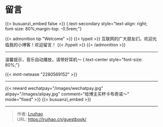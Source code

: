 # 留言


{{< busuanzi_embed false >}}
{.text-secondary style="text-align: right; font-size: 80%;margin-top: -0.5rem;"}

{{< admonition tip "Welcome" >}}
{{< typeit >}}
互联网的广大朋友们，欢迎光临我的小博客！欢迎留言！
{{< /typeit >}}
{{< /admonition >}}

---

温馨提示，音乐自动播放，请带好耳机～
{.text-center style="font-size: 80%;"}

{{< mmt-netease "2280569152" >}}

---

{{< reward wechatpay="/images/wechatpay.jpg" alipay="/images/alipay.jpg" comment="给博主买杯卡布奇诺～" mode="fixed" >}}
{{< busuanzi_embed >}}


---

> 作者: [Lruihao](https://github.com/Lruihao)  
> URL: https://lruihao.cn/guestbook/  

